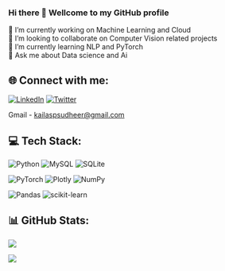 ### Hi there 👋 Wellcome to my GitHub profile 

🔭 I’m currently working on Machine Learning and Cloud <br>👯 I’m looking to collaborate on Computer Vision related projects <br>🌱 I’m currently learning NLP and PyTorch<br>💬 Ask me about Data science and Ai


## 🌐 Connect with me:
[![LinkedIn](https://img.shields.io/badge/LinkedIn-%230077B5.svg?logo=linkedin&logoColor=white)](https://www.linkedin.com/in/kailas-p-sudheer-6bb244201/) [![Twitter](https://img.shields.io/badge/Twitter-%231DA1F2.svg?logo=Twitter&logoColor=white)](https://twitter.com/@kailas_sudheer) 

Gmail - kailaspsudheer@gmail.com

## 💻 Tech Stack:
![Python](https://img.shields.io/badge/python-3670A0?style=for-the-badge&logo=python&logoColor=ffdd54) ![MySQL](https://img.shields.io/badge/mysql-%2300f.svg?style=for-the-badge&logo=mysql&logoColor=white) ![SQLite](https://img.shields.io/badge/sqlite-%2307405e.svg?style=for-the-badge&logo=sqlite&logoColor=white) 

![PyTorch](https://img.shields.io/badge/PyTorch-%23EE4C2C.svg?style=for-the-badge&logo=PyTorch&logoColor=white) ![Plotly](https://img.shields.io/badge/Plotly-%233F4F75.svg?style=for-the-badge&logo=plotly&logoColor=white) ![NumPy](https://img.shields.io/badge/numpy-%23013243.svg?style=for-the-badge&logo=numpy&logoColor=white) 

![Pandas](https://img.shields.io/badge/pandas-%23150458.svg?style=for-the-badge&logo=pandas&logoColor=white) ![scikit-learn](https://img.shields.io/badge/scikit--learn-%23F7931E.svg?style=for-the-badge&logo=scikit-learn&logoColor=white)
## 📊 GitHub Stats:

<a href=""> <img align="center" src="https://github-readme-stats-sigma-five.vercel.app/api/top-langs/?username=kailas711&theme=react&line_height=40&hide=css"/> </a>


![](https://github-readme-streak-stats.herokuapp.com/?user=Kailas711&theme=dark&hide_border=true)<br/>


